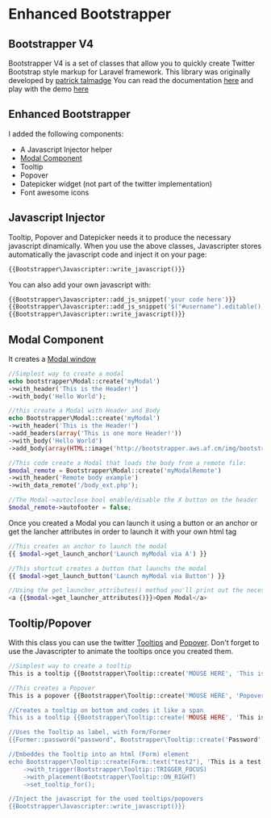 # Enhanced Bootstrapper

## Bootstrapper V4
Bootstrapper V4 is a set of classes that allow you to quickly create Twitter Bootstrap style markup for Laravel framework.
This library was originally developed by [patrick talmadge](https://github.com/patricktalmadge/bootstrapper)
You can read the documentation [here](https://github.com/patricktalmadge/bootstrapper/blob/master/README.md) and play with the demo [here](http://bootstrapper.aws.af.cm/)

## Enhanced Bootstrapper
I added the following components:
- A Javascript Injector helper
- [Modal Component](#modal)
- Tooltip
- Popover
- Datepicker widget (not part of the twitter implementation)
- Font awesome icons

## Javascript Injector
Tooltip, Popover and Datepicker needs it to produce the necessary javascript dinamically. When you use the above classes, Javascripter stores automatically the javascript code and inject it on your page:
```php
{{Bootstrapper\Javascripter::write_javascript()}}
```
You can also add your own javascript with:
```php
{{Bootstrapper\Javascripter::add_js_snippet('your code here')}}
{{Bootstrapper\Javascripter::add_js_snippet('$("#username").editable();')}}
{{Bootstrapper\Javascripter::write_javascript()}}
```
<a name='modal'></a>
## Modal Component
It creates a [Modal window](http://twitter.github.com/bootstrap/javascript.html#modals)

```php
//Simplest way to create a modal
echo bootstrapper\Modal::create('myModal')
->with_header('This is the Header!')
->with_body('Hello World');

//this create a Modal with Header and Body
echo Bootstrapper\Modal::create('myModal')
->with_header('This is the Header!')
->add_headers(array('This is one more Header!'))
->with_body('Hello World')
->add_body(array(HTML::image('http://bootstrapper.aws.af.cm/img/bootstrap-mdo-sfmoma-01.jpg')));

//This code create a Modal that loads the body from a remote file:
$modal_remote = Bootstrapper\Modal::create('myModalRemote')
->with_header('Remote body example')
->with_data_remote('/body_ext.php');

//The Modal->autoclose bool enable/disable the X button on the header
$modal_remote->autofooter = false;
```
Once you created a Modal you can launch it using a button or an anchor or get the lancher attributes in order to launch it with your own html tag

```php
//This creates an anchor to launch the modal
{{ $modal->get_launch_anchor('Launch myModal via A') }}

//This shortcut creates a button that launchs the modal
{{ $modal->get_launch_button('Launch myModal via Button') }}

//Using the get_launcher_attributes() method you'll print out the necessary attributes to launch the Modal
<a {{$modal->get_launcher_attributes()}}>Open Modal</a>
```

## Tooltip/Popover
With this class you can use the twitter [Tooltips](http://twitter.github.com/bootstrap/javascript.html#tooltips) and [Popover](http://twitter.github.com/bootstrap/javascript.html#popovers).
Don't forget to use the Javascripter to animate the tooltips once you created them.

```php
//Simplest way to create a tooltip
This is a tooltip {{Bootstrapper\Tooltip::create('MOUSE HERE', 'This is a nice Tooltip')->get_as_anchor()}}

//This creates a Popover
This is a popover {{Bootstrapper\Tooltip::create('MOUSE HERE', 'Popover's Title', 'This is a nice Popover')->get_as('div')}}

//Creates a tooltip on bottom and codes it like a span
This is a tooltip {{Bootstrapper\Tooltip::create('MOUSE HERE', 'This is a nice Tooltip')->with_placement(Bootstrapper\Tooltip::ON_BOTTOM)->get_as_span()}}

//Uses the Tooltip as label, with Form/Former
{{Former::password("password", Bootstrapper\Tooltip::create('Password', 'This is a nice Tooltip')->get_as_span())}}

//Embeddes the Tooltip into an html (Form) element
echo Bootstrapper\Tooltip::create(Form::text("test2"), 'This is a test Tooltip created on an Html Element')
    ->with_trigger(Bootstrapper\Tooltip::TRIGGER_FOCUS)
    ->with_placement(Bootstrapper\Tooltip::ON_RIGHT)
    ->set_tooltip_for();

//Inject the javascript for the used tooltips/popovers
{{Bootstrapper\Javascripter::write_javascript()}}
```
